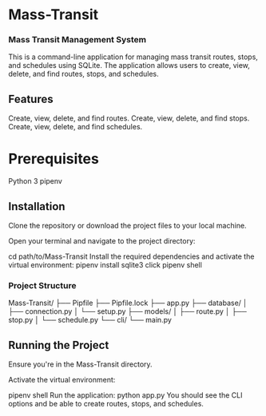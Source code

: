 # Mass-Transit
### Mass Transit Management System
This is a command-line application for managing mass transit routes, stops, and schedules using SQLite. The application allows users to create, view, delete, and find routes, stops, and schedules.

## Features
Create, view, delete, and find routes.
Create, view, delete, and find stops.
Create, view, delete, and find schedules.
# Prerequisites
Python 3
pipenv
## Installation
Clone the repository or download the project files to your local machine.

Open your terminal and navigate to the project directory:

cd path/to/Mass-Transit
Install the required dependencies and activate the virtual environment:
pipenv install sqlite3 click
pipenv shell

### Project Structure
Mass-Transit/
├── Pipfile
├── Pipfile.lock
├── app.py
├── database/
│   ├── connection.py
│   └── setup.py
├── models/
│   ├── route.py
│   ├── stop.py
│   └── schedule.py
└── cli/
    └── main.py
## Running the Project
Ensure you're in the Mass-Transit directory.

Activate the virtual environment:

pipenv shell
Run the application:
python app.py
You should see the CLI options and be able to create routes, stops, and schedules.

